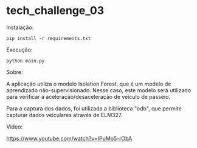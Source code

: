 # tech_challenge_03

Instalação:

`pip install -r requirements.txt`

Execução:

`python main.py`

Sobre:

A aplicação utiliza o modelo Isolation Forest, que é um modelo de aprendizado não-supervisionado.
Nesse caso, este modelo será utilizado para verificar a aceleração/desaceleração de veículo de passeio.

Para a captura dos dados, foi utilizada a biblioteca "odb", que permite capturar dados veiculares através
de ELM327.

Video:

https://www.youtube.com/watch?v=IPuMo5-rObA


